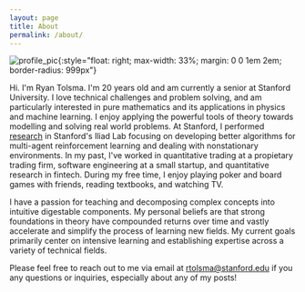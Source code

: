 ```yaml
---
layout: page
title: About
permalink: /about/
---
```

![profile_pic]({{site.base_url}}/assets/profile_pic.jpg){:style="float: right; max-width: 33%; margin: 0 0 1em 2em; border-radius: 999px"}


Hi. I'm Ryan Tolsma. I'm 20 years old and am currently a senior at Stanford University. I love technical challenges and problem solving, and am particularly
interested in pure mathematics and its applications in physics and machine learning. I enjoy applying the powerful tools of theory towards modelling and solving
real world problems. At Stanford, I performed [research](https://sites.google.com/view/latent-strategies) in Stanford's Iliad Lab focusing on developing better
algorithms for multi-agent reinforcement learning and dealing with nonstationary environments. In my past, I've worked in quantitative trading
at a propietary trading firm, software engineering at a small startup, and quantitative research in fintech. During my free time, I enjoy playing poker
and board games with friends, reading textbooks, and watching TV.

I have a passion for teaching and decomposing complex concepts into intuitive digestable components. My personal beliefs are that
strong foundations in theory have compounded returns over time and vastly accelerate and simplify the process of learning new fields. 
My current goals primarily center on intensive learning and establishing expertise across a variety of technical fields.


Please feel free to reach out to me via email at rtolsma@stanford.edu if you any questions or inquiries, especially about any of my posts!

